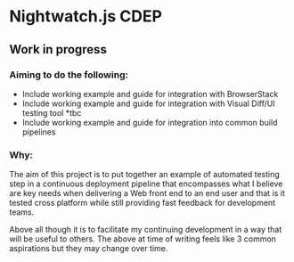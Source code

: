 # Nightwatch.js CDEP

## Work in progress

### Aiming to do the following:

- Include working example and guide for integration with BrowserStack
- Include working example and guide for integration with Visual Diff/UI testing tool \*tbc
- Include working example and guide for integration into common build pipelines

### Why:

The aim of this project is to put together an example of automated testing step in a continuous deployment pipeline that encompasses what I believe are key needs when delivering a Web front end to an end user and that is it tested cross platform while still providing fast feedback for development teams.

Above all though it is to facilitate my continuing development in a way that will be useful to others. The above at time of writing feels like 3 common aspirations but they may change over time.
